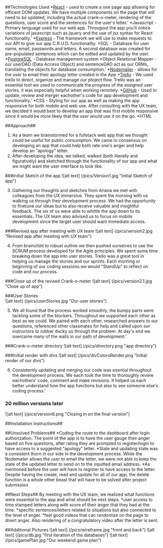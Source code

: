 ##Technologies Used
*[React](https://facebook.github.io/react/docs/getting-started.html) - used to create a one page app allowing for efficent DOM updates. We have multiple components on the page that will need to be updated, including the actual crank-o-meter, rendering of the questions, user score and the sentences for the user's letter.'
*Javascript - Primary language used for our web app. Througout the app you'll notice variations of javascript such as jquery and the use of jsx syntax for React functionality.'
*[Express](http://expressjs.com/) - The framework we will use to make requests to our API to give our app C.R.U.D. functionality.
*SQL - Database for user name, email, passwords and letters. A second database was created for pre-populated sentences which can be eidted and updated by the user.
*[PostgreSQL](https://www.postgresql.org/docs/) - Database management system
*Object Relational Mapper - our userDAO (Data Access Object) and sentenceDAO act as our ORMs, translating the objects for database consumption.'
*[Nodemailer](https://nodemailer.com/) - allows for the user to email their apology letter created in the App
*[Trello](https://trello.com/) - We used trello to direct, organize and manage our ptoject flow. Trello was an essential tool we used to communicate the progress of the assigned user stories, it was especially helpful when working remotely.
*[GitHub](https://github.com/) - Used to update, review and merger eachother's code for app development and functionality.'
*CSS - Styling for our app as well as making the app responsive for both mobile and web use. After consulting with the UX team, we decided it would best to develop an app that was first mobile responsive since it would be more likely that the user would use it on the go.
*HTML


##Approach##
1. As a team we brainstormed for a fullstack web app that we thought could be useful for public consumption. We came to consensus on developing an app that could help both rate one's anger and help develop an "apology" letter.
2. After developing the idea, we talked, walked (both literally and figuratively) and sketched through the functionality of our app and what we might want the user interface to look like. 

###Initial Sketch of the app
    ![alt text] (/pics/Version1.jpg "Initial Sketch of app")

3. Gathering our thoughts and sketches from Ariana we met with colleagues from the UX immersive. They spent the morning with us walking us through their development process. We had the opportunity to finetune our ideas but to also receive valuable and insightful feedback. The six of us were able to whittle the app down to its essentials. The UX team also advised us to focus on mobile development since the target user should want immediate access.

###Revised app after meeting with UX team
    ![alt text] (/pics/version2.jpg "Revised app after meeting with UX team")

4. From brainchild to robust outline we then pushed ourselves to use the SCRUM process developed for the Agile principles. We spent some time breaking down the app into user stories. Trello was a great tool in helping us manage the stories and our sprints. Each morning or beginning of our coding sessions we would "StandUp" to reflect on code and our process.

###Close up of the revised Crank-o-meter
    ![alt text] (/pics/version2.1.jpg "Close up of app")

###User Stories   
    ![alt text] (/pics/userStories.jpg "Our user stories")

5. We all found that the process worked smoothly, the bumpy parts were tackling some of the blockers. Throughout we supported each other as best as we could. We paired with each other, researched answers to our questions, referenced other classmates for help and called upon our instructors to rubber ducky us through the problem. At day's end we overcame many of the walls in our path of development.'
    
###Crank-o-meter directory
    ![alt text] (/pics/directory.png "app directory")

###Initial render with divs
    ![alt text] (/pics/divColorsRender.png "Initial render of our divs")

6. Consistently updating and merging our code was esential throughout the development process. We each took the time to thoroughly review eachothers' code, comment and make revisions. It helped us each better understand how the app functions but also to see someone else's coding process.'

### 20 million versions later   
![alt text] (/pics/version6.png "Closing in on the final version")

##Installation Instructions##

##Unsolved Problems##
*Coding the route to the dashboard after login authorization. The point of the app is to have the user gauge their anger based on five questions, after rating they are prompted to register/login to have access to a suggested "apology" letter. 
*State and updating state was a consistent thorn in our side in the development process. While the Nodemailer allows the user to email the letter, we were not able to keep the state of the updated letter to send on to the inputted email address.
*As mentioned before the user will have to register to have access to the letter. Despite having the create, read and update for all of our app, the delete function is a whole other beast that will have to be solved after project submission.

##Next Steps##
By meeting with the UX team, we realized what functions were essential to the app and what should be next steps.
*user access to time stamped letters along with score of their anger that they had at the time.
*specific sentences/letters related to situations but also connected to the level of anger. 
*feel good videos that can randomize on the page to divert anger. Also rendering of a congratulatory video after the letter is sent.

##Additional Pictures
![alt text] (/pics/wireframe.jpg "front and back")
![alt text] (/pics/db.jpg "first iteration of the databases")
![alt text] (/pics/gamePlan.jpg "Our weekend game plan")
